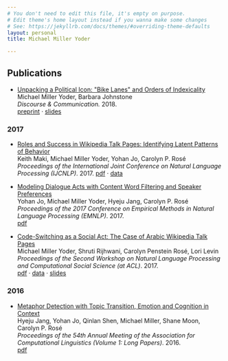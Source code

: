 ```yaml
---
# You don't need to edit this file, it's empty on purpose.
# Edit theme's home layout instead if you wanna make some changes
# See: https://jekyllrb.com/docs/themes/#overriding-theme-defaults
layout: personal
title: Michael Miller Yoder

---
```


## Publications

* [Unpacking a Political Icon: "Bike Lanes" and Orders of Indexicality](http://journals.sagepub.com/doi/full/10.1177/1750481317745753)
Michael Miller Yoder, Barbara Johnstone  
*Discourse & Communication.* 2018.  
[preprint](files/yoder_johnstone_2018.pdf) &middot; [slides](files/yoder_johnstone_slides_2018.pdf)

### 2017

* [Roles and Success in Wikipedia Talk Pages: Identifying Latent Patterns of Behavior](http://www.aclweb.org/anthology/I17-1103)  
Keith Maki, Michael Miller Yoder, Yohan Jo, Carolyn P. Rosé  
*Proceedings of the International Joint Conference on Natural Language Processing (IJCNLP)*. 2017.
[pdf](http://www.aclweb.org/anthology/I17-1103) &middot; [data](https://github.com/michaelmilleryoder/wikipedia-talk-scores)

* [Modeling Dialogue Acts with Content Word Filtering and Speaker Preferences](http://www.aclweb.org/anthology/D17-1232)  
Yohan Jo, Michael Miller Yoder, Hyeju Jang, Carolyn P. Rosé  
*Proceedings of the 2017 Conference on Empirical Methods in Natural Language Processing (EMNLP)*. 2017.  
[pdf](http://www.aclweb.org/anthology/D17-1232)

* [Code-Switching as a Social Act: The Case of Arabic Wikipedia Talk Pages](http://aclweb.org/anthology/W17-2911)  
Michael Miller Yoder, Shruti Rijhwani, Carolyn Penstein Rosé, Lori Levin  
*Proceedings of the Second Workshop on Natural Language Processing and Computational Social Science (at ACL)*. 2017.  
[pdf](http://aclweb.org/anthology/W17-2911) &middot; [data](https://github.com/michaelmilleryoder/wikipedia-codeswitching-data) &middot; [slides](files/yoder_rijhwani_rose_levin_2017.pdf)

### 2016

* [Metaphor Detection with Topic Transition, Emotion and Cognition in Context](http://www.aclweb.org/anthology/P16-1021)  
Hyeju Jang, Yohan Jo, Qinlan Shen, Michael Miller, Shane Moon, Carolyn P. Rosé  
*Proceedings of the 54th Annual Meeting of the Association for Computational Linguistics (Volume 1: Long Papers)*. 2016.  
[pdf](http://www.aclweb.org/anthology/P16-1021)
